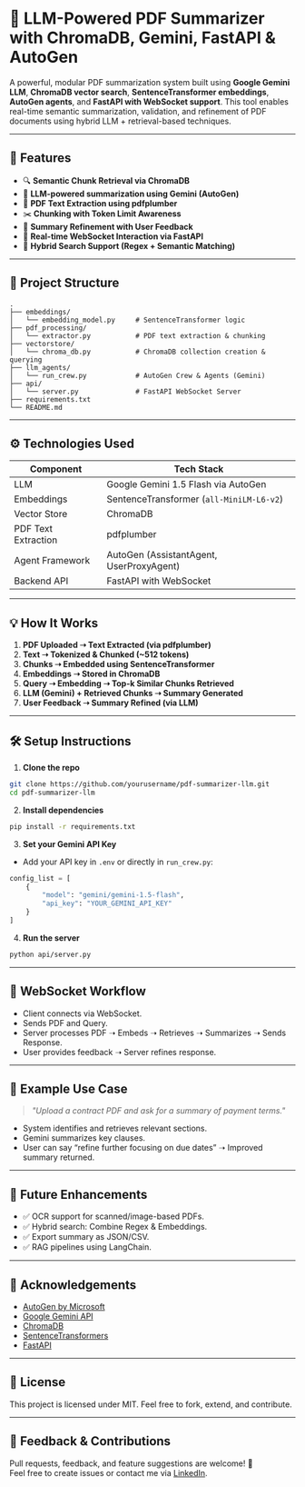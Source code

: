 
# 🧠 LLM-Powered PDF Summarizer with ChromaDB, Gemini, FastAPI & AutoGen

A powerful, modular PDF summarization system built using **Google Gemini LLM**, **ChromaDB vector search**, **SentenceTransformer embeddings**, **AutoGen agents**, and **FastAPI with WebSocket support**. This tool enables real-time semantic summarization, validation, and refinement of PDF documents using hybrid LLM + retrieval-based techniques.

---

## 🚀 Features

- 🔍 **Semantic Chunk Retrieval via ChromaDB**
- 🧠 **LLM-powered summarization using Gemini (AutoGen)**
- 📎 **PDF Text Extraction using pdfplumber**
- ✂️ **Chunking with Token Limit Awareness**
- 🔁 **Summary Refinement with User Feedback**
- 🔄 **Real-time WebSocket Interaction via FastAPI**
- 🧩 **Hybrid Search Support (Regex + Semantic Matching)**

---

## 📂 Project Structure

```
.
├── embeddings/
│   └── embedding_model.py     # SentenceTransformer logic
├── pdf_processing/
│   └── extractor.py           # PDF text extraction & chunking
├── vectorstore/
│   └── chroma_db.py           # ChromaDB collection creation & querying
├── llm_agents/
│   └── run_crew.py            # AutoGen Crew & Agents (Gemini)
├── api/
│   └── server.py              # FastAPI WebSocket Server
├── requirements.txt
└── README.md
```

---

## ⚙️ Technologies Used

| Component                | Tech Stack                                      |
|-------------------------|--------------------------------------------------|
| LLM                     | Google Gemini 1.5 Flash via AutoGen              |
| Embeddings              | SentenceTransformer (`all-MiniLM-L6-v2`)        |
| Vector Store            | ChromaDB                                         |
| PDF Text Extraction     | pdfplumber                                       |
| Agent Framework         | AutoGen (AssistantAgent, UserProxyAgent)        |
| Backend API             | FastAPI with WebSocket                          |

---

## 💡 How It Works

1. **PDF Uploaded ➝ Text Extracted (via pdfplumber)**
2. **Text ➝ Tokenized & Chunked (~512 tokens)**
3. **Chunks ➝ Embedded using SentenceTransformer**
4. **Embeddings ➝ Stored in ChromaDB**
5. **Query ➝ Embedding ➝ Top-k Similar Chunks Retrieved**
6. **LLM (Gemini) + Retrieved Chunks ➝ Summary Generated**
7. **User Feedback ➝ Summary Refined (via LLM)**

---

## 🛠️ Setup Instructions

1. **Clone the repo**
```bash
git clone https://github.com/yourusername/pdf-summarizer-llm.git
cd pdf-summarizer-llm
```

2. **Install dependencies**
```bash
pip install -r requirements.txt
```

3. **Set your Gemini API Key**
- Add your API key in `.env` or directly in `run_crew.py`:
```python
config_list = [
    {
        "model": "gemini/gemini-1.5-flash",
        "api_key": "YOUR_GEMINI_API_KEY"
    }
]
```

4. **Run the server**
```bash
python api/server.py
```

---

## 📡 WebSocket Workflow

- Client connects via WebSocket.
- Sends PDF and Query.
- Server processes PDF ➝ Embeds ➝ Retrieves ➝ Summarizes ➝ Sends Response.
- User provides feedback ➝ Server refines response.

---

## 🧪 Example Use Case

> _"Upload a contract PDF and ask for a summary of payment terms."_

- System identifies and retrieves relevant sections.
- Gemini summarizes key clauses.
- User can say “refine further focusing on due dates” ➝ Improved summary returned.

---

## 📌 Future Enhancements

- ✅ OCR support for scanned/image-based PDFs.
- ✅ Hybrid search: Combine Regex & Embeddings.
- ✅ Export summary as JSON/CSV.
- ✅ RAG pipelines using LangChain.

---

## 🙌 Acknowledgements

- [AutoGen by Microsoft](https://github.com/microsoft/autogen)
- [Google Gemini API](https://deepmind.google/discover/gemini/)
- [ChromaDB](https://www.trychroma.com/)
- [SentenceTransformers](https://www.sbert.net/)
- [FastAPI](https://fastapi.tiangolo.com/)

---

## 📄 License

This project is licensed under MIT. Feel free to fork, extend, and contribute.

---

## 💬 Feedback & Contributions

Pull requests, feedback, and feature suggestions are welcome! 🙌  
Feel free to create issues or contact me via [LinkedIn](https://linkedin.com/in/your-profile).
